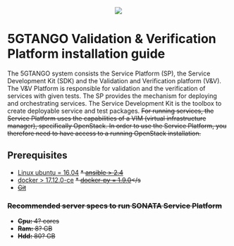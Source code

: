 <p align="center"><img src="https://github.com/sonata-nfv/tng-api-gtw/wiki/images/sonata-5gtango-logo-500px.png" /></p>

# 5GTANGO Validation & Verification Platform installation guide

The 5GTANGO system consists the Service Platform (SP), the Service Development Kit (SDK) and the Validation and Verification platform (V&V). The V&V Platform is responsible for validation and the verification of services with given tests. The SP provides the mechanism for deploying and orchestrating services. The Service Development Kit is the toolbox to create deployable service and test packages. <s>For running services, the Service Platform uses the capabilities of a VIM (virtual infrastructure manager), specifically OpenStack. In order to use the Service Platform, you therefore need to have access to a running OpenStack installation.</s>

## Prerequisites

* [Linux ubuntu = 16.04](http://releases.ubuntu.com/16.04/)
<s>* [ansible > 2.4](https://docs.ansible.com/ansible/2.4/intro_installation.html#latest-releases-via-apt-ubuntu)</s>
* [docker > 17.12.0-ce](https://docs.docker.com/install/linux/docker-ce/ubuntu/#install-docker-ce)
<s>* [docker-py = 1.9.0](https://pypi.org/project/docker/)</s
* [Git](https://git-scm.com/download/linux)

### Recommended server specs to run SONATA Service Platform

* **Cpu:** 4? cores
* **Ram:** 8? GB
* **Hdd:** 80? GB
